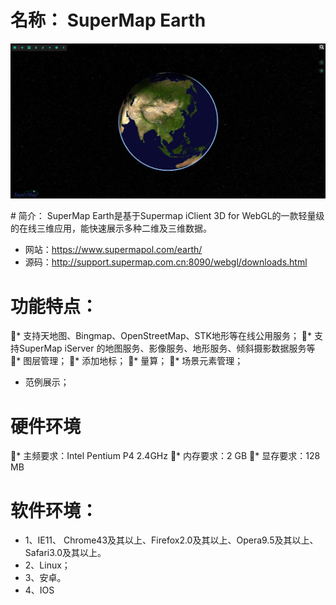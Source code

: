 
# 名称： SuperMap Earth

<p align="center">
<img src="./images/interf.jpg" />
</p>
# 简介：
SuperMap Earth是基于Supermap iClient 3D for WebGL的一款轻量级的在线三维应用，能快速展示多种二维及三维数据。

 * 网站：https://www.supermapol.com/earth/
 * 源码：http://support.supermap.com.cn:8090/webgl/downloads.html

# 功能特点：
* 支持天地图、Bingmap、OpenStreetMap、STK地形等在线公用服务；
* 支持SuperMap iServer 的地图服务、影像服务、地形服务、倾斜摄影数据服务等
* 图层管理；
* 添加地标；
* 量算；
* 场景元素管理；
  * 范例展示；

# 硬件环境
* 主频要求：Intel Pentium P4 2.4GHz 
* 内存要求：2 GB 
* 显存要求：128 MB 

# 软件环境：
 * 1、IE11、 Chrome43及其以上、Firefox2.0及其以上、Opera9.5及其以上、Safari3.0及其以上。
 * 2、Linux；
 * 3、安卓。
 * 4、IOS


